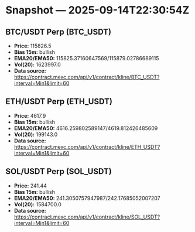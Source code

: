 # Snapshot — 2025-09-14T22:30:54Z

## BTC/USDT Perp (BTC_USDT)
- **Price:** 115826.5
- **Bias 15m:** bullish
- **EMA20/EMA50:** 115825.37160647569/115879.02786689115
- **Vol(20):** 1623997.0
- **Data source:** https://contract.mexc.com/api/v1/contract/kline/BTC_USDT?interval=Min1&limit=60

## ETH/USDT Perp (ETH_USDT)
- **Price:** 4617.9
- **Bias 15m:** bullish
- **EMA20/EMA50:** 4616.259802589147/4619.812426485609
- **Vol(20):** 199143.0
- **Data source:** https://contract.mexc.com/api/v1/contract/kline/ETH_USDT?interval=Min1&limit=60

## SOL/USDT Perp (SOL_USDT)
- **Price:** 241.44
- **Bias 15m:** bullish
- **EMA20/EMA50:** 241.3050757947987/242.17685052007207
- **Vol(20):** 1584700.0
- **Data source:** https://contract.mexc.com/api/v1/contract/kline/SOL_USDT?interval=Min1&limit=60

